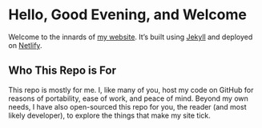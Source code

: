 # Hello, Good Evening, and Welcome

Welcome to the innards of [my website](https://jamesmilton.me). It’s built using
[Jekyll](https://jekyllrb.com/) and deployed on [Netlify](https://www.netlify.com/).

## Who This Repo is For

This repo is mostly for me. I, like many of you, host my code on GitHub for
reasons of portability, ease of work, and peace of mind. Beyond my own needs, I
have also open-sourced this repo for you, the reader (and most likely
developer), to explore the things that make my site tick.
